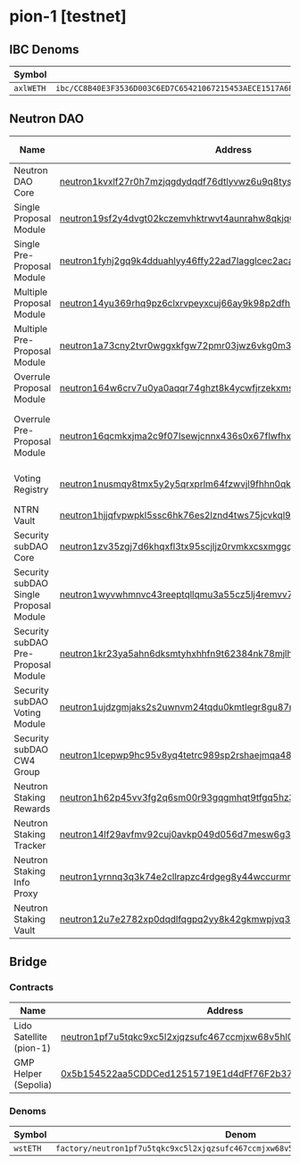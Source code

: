 # pion-1 [testnet]

## IBC Denoms
| Symbol    |                                                                        |
|-----------|------------------------------------------------------------------------|
| `axlWETH` | `ibc/CC8B40E3F3536D003C6ED7C65421067215453AECE1517A6F0935470C634A036B` |

## Neutron DAO

| Name                                   | Address                                                                                                                                                                             | Source Code                                                                                                                                       |
|----------------------------------------|-------------------------------------------------------------------------------------------------------------------------------------------------------------------------------------|---------------------------------------------------------------------------------------------------------------------------------------------------|
| Neutron DAO Core                       | [neutron1kvxlf27r0h7mzjqgdydqdf76dtlyvwz6u9q8tysfae53ajv8urtq4fdkvy](https://neutron.celat.one/pion-1/contracts/neutron1kvxlf27r0h7mzjqgdydqdf76dtlyvwz6u9q8tysfae53ajv8urtq4fdkvy) | [cwd-core](https://github.com/neutron-org/neutron-dao/tree/main/contracts/dao/cwd-core)                                                           |
| Single Proposal Module                 | [neutron19sf2y4dvgt02kczemvhktrwvt4aunrahw8qkjq6u3pehdujwssgqrs5e4h](https://neutron.celat.one/pion-1/contracts/neutron19sf2y4dvgt02kczemvhktrwvt4aunrahw8qkjq6u3pehdujwssgqrs5e4h) | [cwd-proposal-single](https://github.com/neutron-org/neutron-dao/tree/main/contracts/dao/proposal/cwd-proposal-single)                            |
| Single Pre-Proposal Module             | [neutron1fyhj2gq9k4dduahlyy46ffy22ad7lagglcec2acacyzjsd6w5n7qdx5hn4](https://neutron.celat.one/pion-1/contracts/neutron1fyhj2gq9k4dduahlyy46ffy22ad7lagglcec2acacyzjsd6w5n7qdx5hn4) | [cwd-pre-propose-single](https://github.com/neutron-org/neutron-dao/tree/main/contracts/dao/pre-propose/cwd-pre-propose-single)                   |
| Multiple Proposal Module               | [neutron14yu369rhq9pz6clxrvpeyxcuj66ay9k98p2dfh3sc9tlwtcqaxcqpk8rky](https://neutron.celat.one/pion-1/contracts/neutron14yu369rhq9pz6clxrvpeyxcuj66ay9k98p2dfh3sc9tlwtcqaxcqpk8rky) | [cwd-proposal-multiple](https://github.com/neutron-org/neutron-dao/tree/main/contracts/dao/proposal/cwd-proposal-multiple)                        |
| Multiple Pre-Proposal Module           | [neutron1a73cny2tvr0wggxkfgw72pmr03jwz6vkg0m3q8dzu4qpd983yfcsmxcurx](https://neutron.celat.one/pion-1/contracts/neutron1a73cny2tvr0wggxkfgw72pmr03jwz6vkg0m3q8dzu4qpd983yfcsmxcurx) | [cwd-pre-propose-multiple](https://github.com/neutron-org/neutron-dao/tree/main/contracts/dao/pre-propose/cwd-pre-propose-multiple)               |
| Overrule Proposal Module               | [neutron164w6crv7u0ya0aqqr74ghzt8k4ycwfjrzekxms00vzh07wekj4sq6lk8w7](https://neutron.celat.one/pion-1/contracts/neutron164w6crv7u0ya0aqqr74ghzt8k4ycwfjrzekxms00vzh07wekj4sq6lk8w7) | [cwd-proposal-single](https://github.com/neutron-org/neutron-dao/tree/main/contracts/dao/proposal/cwd-proposal-single)                            |
| Overrule Pre-Proposal Module           | [neutron16qcmkxjma2c9f07lsewjcnnx436s0x67flwfhx98xaq2ncss4p0s296q2w](https://neutron.celat.one/pion-1/contracts/neutron16qcmkxjma2c9f07lsewjcnnx436s0x67flwfhx98xaq2ncss4p0s296q2w) | [cwd-pre-propose-single-overrule](https://github.com/neutron-org/neutron-dao/tree/main/contracts/dao/pre-propose/cwd-pre-propose-single-overrule) |
| Voting Registry                        | [neutron1nusmqy8tmx5y2y5qrxprlm64fzwvjl9fhhn0qk5wy6mjkdrudsgqpmyywl](https://neutron.celat.one/pion-1/contracts/neutron1nusmqy8tmx5y2y5qrxprlm64fzwvjl9fhhn0qk5wy6mjkdrudsgqpmyywl) | [neutron-voting-registry](https://github.com/neutron-org/neutron-dao/tree/main/contracts/dao/voting/neutron-voting-registry)                      |
| NTRN Vault                             | [neutron1hjjqfvpwpkl5ssc6hk76es2lznd4tws75jcvkql9xncmgasemjuqhzyzvg](https://neutron.celat.one/pion-1/contracts/neutron1hjjqfvpwpkl5ssc6hk76es2lznd4tws75jcvkql9xncmgasemjuqhzyzvg) | [neutron-vault](https://github.com/neutron-org/neutron-dao/tree/main/contracts/dao/voting/neutron-vault)                                          |
| Security subDAO Core                   | [neutron1zv35zgj7d6khqxfl3tx95scjljz0rvmkxcsxmggqxrltkm8ystsqvt0qc7](https://neutron.celat.one/pion-1/contracts/neutron1zv35zgj7d6khqxfl3tx95scjljz0rvmkxcsxmggqxrltkm8ystsqvt0qc7) | [cwd-subdao-core](https://github.com/neutron-org/neutron-dao/tree/main/contracts/subdaos/cwd-subdao-core)                                         |
| Security subDAO Single Proposal Module | [neutron1wyvwhmnvc43reeptqllqmu3a55cz5lj4remvv7gwwt79kdxvchws7npv9u](https://neutron.celat.one/pion-1/contracts/neutron1wyvwhmnvc43reeptqllqmu3a55cz5lj4remvv7gwwt79kdxvchws7npv9u) | [cwd-subdao-proposal-single](https://github.com/neutron-org/neutron-dao/tree/main/contracts/subdaos/proposal/cwd-subdao-proposal-single)          |
| Security subDAO Pre-Proposal Module    | [neutron1kr23ya5ahn6dksmtyhxhhfn9t62384nk78mjlhgcetmk7q0vr9nqmvdm9y](https://neutron.celat.one/pion-1/contracts/neutron1kr23ya5ahn6dksmtyhxhhfn9t62384nk78mjlhgcetmk7q0vr9nqmvdm9y) | [cwd-subdao-pre-propose-single](https://github.com/neutron-org/neutron-dao/tree/main/contracts/subdaos/pre-propose/cwd-subdao-pre-propose-single) |
| Security subDAO Voting Module          | [neutron1ujdzgmjaks2s2uwnvm24tqdu0kmtlegr8gu87ngly2hdlumxtg7q3ca6lg](https://neutron.celat.one/pion-1/contracts/neutron1ujdzgmjaks2s2uwnvm24tqdu0kmtlegr8gu87ngly2hdlumxtg7q3ca6lg) | [cwd-voting-cw4](https://github.com/DA0-DA0/dao-contracts/tree/9e496379a1c1e89e00133865c9a1041dfdb20612/contracts/voting/cwd-voting-cw4)          |
| Security subDAO CW4 Group              | [neutron1lcepwp9hc95v8yq4tetrc989sp2rshaejmqa487jjyq8zmg0luuqg4ke0f](https://neutron.celat.one/pion-1/contracts/neutron1lcepwp9hc95v8yq4tetrc989sp2rshaejmqa487jjyq8zmg0luuqg4ke0f) | [cw4-group](https://github.com/CosmWasm/cw-plus/tree/v1.0.1/contracts/cw4-group) |
| Neutron Staking Rewards | [neutron1h62p45vv3fg2q6sm00r93gqgmhqt9tfgq5hz33qyrhq8f0pqqj0s36wgc3](https://neutron.celat.one/pion-1/contracts/neutron1h62p45vv3fg2q6sm00r93gqgmhqt9tfgq5hz33qyrhq8f0pqqj0s36wgc3) | [neutron-staking-rewards](https://github.com/neutron-org/neutron-dao/tree/main/contracts/dao/neutron-staking-rewards) |
| Neutron Staking Tracker | [neutron14lf29avfmv92cuj0avkp049d056d7mesw6g39p2nyfk9cg6c6shqzumtfj](https://neutron.celat.one/pion-1/contracts/neutron14lf29avfmv92cuj0avkp049d056d7mesw6g39p2nyfk9cg6c6shqzumtfj) | [neutron-staking-tracker](https://github.com/neutron-org/neutron-dao/tree/main/contracts/dao/neutron-staking-tracker) |
| Neutron Staking Info Proxy | [neutron1yrnnq3q3k74e2cllrapzc4rdgeg8y44wccurmnz87c0mhprr6ews7k5fz3](https://neutron.celat.one/pion-1/contracts/neutron1yrnnq3q3k74e2cllrapzc4rdgeg8y44wccurmnz87c0mhprr6ews7k5fz3) | [neutron-staking-info-proxy](https://github.com/neutron-org/neutron-dao/blob/main/contracts/dao/neutron-staking-info-proxy) |
| Neutron Staking Vault | [neutron12u7e2782xp0dqdlfqgpq2yy8k42gkmwpjvq3eehssvk7hsdkt5gq67fcrk](https://neutron.celat.one/pion-1/contracts/neutron12u7e2782xp0dqdlfqgpq2yy8k42gkmwpjvq3eehssvk7hsdkt5gq67fcrk) | [neutron-staking-vault](https://github.com/neutron-org/neutron-dao/tree/main/contracts/dao/voting/neutron-staking-vault) |

## Bridge

### Contracts

| Name                    | Address                                                                                                                                                                             |
|-------------------------|-------------------------------------------------------------------------------------------------------------------------------------------------------------------------------------|
| Lido Satellite (pion-1) | [neutron1pf7u5tqkc9xc5l2xjqzsufc467ccmjxw68v5hl0k5gaye7zer3tqvrucam](https://neutron.celat.one/pion-1/contracts/neutron1pf7u5tqkc9xc5l2xjqzsufc467ccmjxw68v5hl0k5gaye7zer3tqvrucam) |
| GMP Helper (Sepolia)      | [0x5b154522aa5CDDCed12515719E1d4dFf76F2b37b](https://sepolia.etherscan.io/address/0x5b154522aa5CDDCed12515719E1d4dFf76F2b37b)                                                        |

### Denoms

| Symbol   | Denom                                                                               |
|----------|-------------------------------------------------------------------------------------|
| `wstETH` | `factory/neutron1pf7u5tqkc9xc5l2xjqzsufc467ccmjxw68v5hl0k5gaye7zer3tqvrucam/wstETH` |
